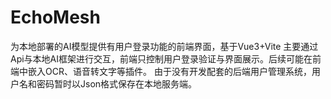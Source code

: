 # EchoMesh
为本地部署的AI模型提供有用户登录功能的前端界面，基于Vue3+Vite
主要通过Api与本地AI框架进行交互，前端只控制用户登录验证与界面展示。后续可能在前端中嵌入OCR、语音转文字等插件。
由于没有开发配套的后端用户管理系统，用户名和密码暂时以Json格式保存在本地服务端。
